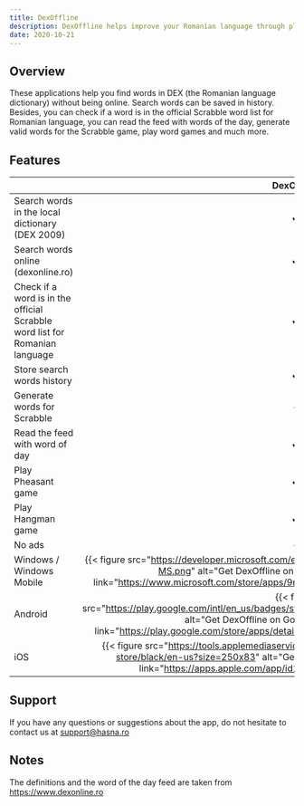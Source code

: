 ```yaml
---
title: DexOffline
description: DexOffline helps improve your Romanian language through playing games without being online.
date: 2020-10-21
---
```


## Overview

These applications help you find words in DEX (the Romanian language dictionary) without being online. Search words can
be saved in history. Besides, you can check if a word is in the official Scrabble word list for Romanian language, you
can read the feed with words of the day, generate valid words for the Scrabble game, play word games and much more.

## Features

| | DexOffline | DexOffline Plus |
| --- | :---: | :---: |
| Search words in the local dictionary (DEX 2009) | ✔ | ✔ |
| Search words online (dexonline.ro) | ✔ | ✔ |
| Check if a word is in the official Scrabble word list for Romanian language | ✔ | ✔ |
| Store search words history | ✔ | ✔ |
| Generate words for Scrabble | - | ✔ |
| Read the feed with word of day | ✔ | ✔ |
| Play Pheasant game | ✔ | ✔ |
| Play Hangman game | ✔ | ✔ |
| No ads | - |  ✔ |
| Windows / Windows Mobile | {{< figure src="https://developer.microsoft.com/en-us/store/badges/images/English_get-it-from-MS.png" alt="Get DexOffline on Windows Store" width="200px" link="https://www.microsoft.com/store/apps/9n5xfpst5974?cid=storebadge&ocid=badge" >}} | {{< figure src="https://developer.microsoft.com/en-us/store/badges/images/English_get-it-from-MS.png" alt="Get DexOffline Plus on Windows Store" width="200px" link="https://www.microsoft.com/store/apps/9nfvk1wqt472?cid=storebadge&ocid=badge" >}} |
| Android | {{< figure src="https://play.google.com/intl/en_us/badges/static/images/badges/en_badge_web_generic.png" alt="Get DexOffline on Google Play" width="250px" link="https://play.google.com/store/apps/details?id=ro.hasna.dexoffline&utm_source=site" >}} | {{< figure src="https://play.google.com/intl/en_us/badges/static/images/badges/en_badge_web_generic.png" alt="Get DexOffline Plus on Google Play" width="250px" link="https://play.google.com/store/apps/details?id=ro.hasna.dexoffline.plus&utm_source=site" >}} |
| iOS | {{< figure src="https://tools.applemediaservices.com/api/badges/download-on-the-app-store/black/en-us?size=250x83" alt="Get DexOffline on App Store" width="200px" link="https://apps.apple.com/app/id1567763970#?platform=iphone" >}} | {{< figure src="https://tools.applemediaservices.com/api/badges/download-on-the-app-store/black/en-us?size=250x83" alt="Get DexOffline Plus on App Store" width="200px" link="https://apps.apple.com/app/id1567769712#?platform=iphone" >}} |

## Support

If you have any questions or suggestions about the app, do not hesitate to contact us at support@hasna.ro

## Notes

The definitions and the word of the day feed are taken from https://www.dexonline.ro
